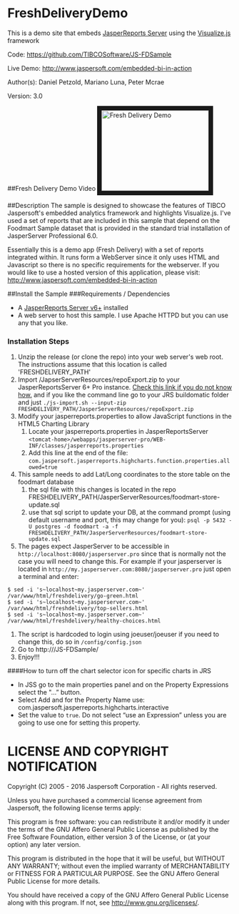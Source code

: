FreshDeliveryDemo
================= 

This is a demo site that embeds [JasperReports Server](http://www.jaspersoft.com) using the [Visualize.js](http://community.jaspersoft.com/project/visualizejs) framework

Code: https://github.com/TIBCOSoftware/JS-FDSample

Live Demo: <a href="http://www.jaspersoft.com/embedded-bi-in-action">http://www.jaspersoft.com/embedded-bi-in-action</a>

Author(s): Daniel Petzold, Mariano Luna, Peter Mcrae

Version: 3.0

##Fresh Delivery Demo Video
<a href="http://www.youtube.com/watch?feature=player_embedded&v=GOlhTmxZE9s
" target="_blank"><img src="http://img.youtube.com/vi/GOlhTmxZE9s/0.jpg" 
alt="Fresh Delivery Demo" width="240" height="180" border="10" /></a>

##Description
The sample is designed to showcase the features of TIBCO Jaspersoft's embedded analytics framework and highlights Visualize.js.
I've used a set of reports that are included in this sample that depend on the Foodmart Sample dataset that is provided in the standard trial installation of JasperServer Professional 6.0.

Essentially this is a demo app (Fresh Delivery) with a set of reports integrated within. It runs form a WebServer since it only uses HTML and Javascript so there is no specific requirements for the webserver. If you would like to use a hosted version of this application, please visit: <a href="http://www.jaspersoft.com/embedded-bi-in-action">http://www.jaspersoft.com/embedded-bi-in-action</a>

##Install the Sample
###Requirements / Dependencies
- A [JasperReports Server v6+](http://www.jaspersoft.com/three-ways-test-drive-jaspersoft-bi-software) installed
- A web server to host this sample. I use Apache HTTPD but you can use any that you like.

### Installation Steps
1. Unzip the release (or clone the repo) into your web server's web root. The instructions assume that this location is called 'FRESHDELIVERY_PATH'
1. Import /JapserServerResources/repoExport.zip to your JasperReportsServer 6+ Pro instance. [Check this link if you do not know how.](http://community.jaspersoft.com/documentation/jasperreports-server-administration-guide-beta/import-and-export-through-web-ui#import-export_2353750880_1044705) and if you like the command line go to your JRS buildomatic folder and just `./js-import.sh --input-zip FRESHDELIVERY_PATH/JasperServerResources/repoExport.zip`
1. Modify your jasperreports.properties to allow JavaScript functions in the HTML5 Charting Library
	1. Locate your jasperreports.properties in JasperReportsServer  `<tomcat-home>/webapps/jasperserver-pro/WEB-INF/classes/jasperreports.properties`
	1. Add this line at the end of the file:  `com.jaspersoft.jasperreports.highcharts.function.properties.allowed=true`
1. This sample needs to add Lat/Long coordinates to the store table on the foodmart database
	1. the sql file with this changes is located in the repo FRESHDELIVERY_PATH/JasperServerResources/foodmart-store-update.sql
	1. use that sql script to update your DB, at the command prompt (using default username and port, this may change for you): `psql -p 5432 -U postgres -d foodmart -a -f FRESHDELIVERY_PATH/JasperServerResources/foodmart-store-update.sql` 
1. The pages expect JasperServer to be accessible in `http://localhost:8080/jasperserver.pro` since that is normally not the case you will need to change this. For example if your jasperserver is located in `http://my.jasperserver.com:8080/jasperserver.pro` just open a terminal and enter:
```
$ sed -i 's~localhost~my.jasperserver.com~' /var/www/html/freshdelivery/go-green.html
$ sed -i 's~localhost~my.jasperserver.com~' /var/www/html/freshdelivery/top-sellers.html
$ sed -i 's~localhost~my.jasperserver.com~' /var/www/html/freshdelivery/healthy-choices.html
```
1. The script is hardcoded to login using joeuser/joeuser if you need to change this, do so in `/config/config.json`
1. Go to http://<your-server>/JS-FDSample/ 
1. Enjoy!!!

####How to turn off the chart selector icon for specific charts in JRS
- In JSS go to the main properties panel and on the Property Expressions select the "…” button.
- Select Add and for the Property Name use: com.jaspersoft.jasperreports.highcharts.interactive
- Set the value to `true`. Do not select “use an Expression” unless you are going to use one for setting this property.


LICENSE AND COPYRIGHT NOTIFICATION
==================================

 Copyright (C) 2005 - 2016 Jaspersoft Corporation - All rights reserved.

 Unless you have purchased a commercial license agreement from Jaspersoft,
 the following license terms apply:

 This program is free software: you can redistribute it and/or modify
 it under the terms of the GNU Affero General Public License as
 published by the Free Software Foundation, either version 3 of the
 License, or (at your option) any later version.

 This program is distributed in the hope that it will be useful,
 but WITHOUT ANY WARRANTY; without even the implied warranty of
 MERCHANTABILITY or FITNESS FOR A PARTICULAR PURPOSE. See the
 GNU Affero  General Public License for more details.

 You should have received a copy of the GNU Affero General Public  License
 along with this program. If not, see <http://www.gnu.org/licenses/>.




